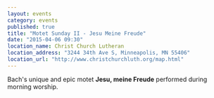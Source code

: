```yaml
---
layout: events
category: events
published: true
title: "Motet Sunday II - Jesu Meine Freude"
date: "2015-04-06 09:30"
location_name: Christ Church Lutheran
location_address: "3244 34th Ave S, Minneapolis, MN 55406"
location_url: "http://www.christchurchluth.org/map.html"
---
```


Bach's unique and epic motet **Jesu, meine Freude** performed during morning worship.